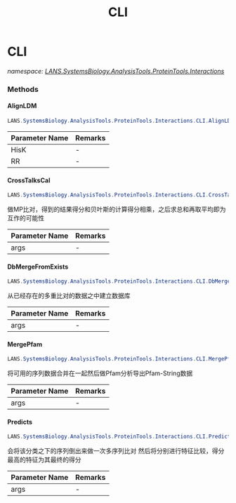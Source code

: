 ﻿---
title: CLI
---

# CLI
_namespace: [LANS.SystemsBiology.AnalysisTools.ProteinTools.Interactions](N-LANS.SystemsBiology.AnalysisTools.ProteinTools.Interactions.html)_



### Methods

#### AlignLDM
```csharp
LANS.SystemsBiology.AnalysisTools.ProteinTools.Interactions.CLI.AlignLDM(System.String,System.String,System.String[],LANS.SystemsBiology.AnalysisTools.ClustalOrg.Clustal,System.String,Microsoft.VisualBasic.ComponentModel.KeyValuePair[]@)
```


|Parameter Name|Remarks|
|--------------|-------|
|HisK|-|
|RR|-|


#### CrossTalksCal
```csharp
LANS.SystemsBiology.AnalysisTools.ProteinTools.Interactions.CLI.CrossTalksCal(Microsoft.VisualBasic.CommandLine.CommandLine)
```
做MP比对，得到的结果得分和贝叶斯的计算得分相乘，之后求总和再取平均即为互作的可能性

|Parameter Name|Remarks|
|--------------|-------|
|args|-|


#### DbMergeFromExists
```csharp
LANS.SystemsBiology.AnalysisTools.ProteinTools.Interactions.CLI.DbMergeFromExists(Microsoft.VisualBasic.CommandLine.CommandLine)
```
从已经存在的多重比对的数据之中建立数据库

|Parameter Name|Remarks|
|--------------|-------|
|args|-|


#### MergePfam
```csharp
LANS.SystemsBiology.AnalysisTools.ProteinTools.Interactions.CLI.MergePfam(Microsoft.VisualBasic.CommandLine.CommandLine)
```
将可用的序列数据合并在一起然后做Pfam分析导出Pfam-String数据

|Parameter Name|Remarks|
|--------------|-------|
|args|-|


#### Predicts
```csharp
LANS.SystemsBiology.AnalysisTools.ProteinTools.Interactions.CLI.Predicts(Microsoft.VisualBasic.CommandLine.CommandLine)
```
会将该分类之下的序列倒出来做一次多序列比对
 然后将分别进行特征比较，得分最高的特征为其最终的得分

|Parameter Name|Remarks|
|--------------|-------|
|args|-|






